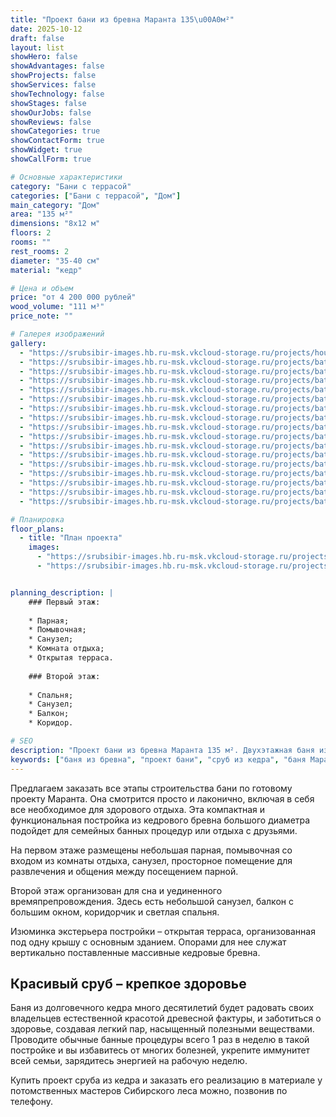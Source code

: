 ```yaml
---
title: "Проект бани из бревна Маранта 135\u00A0м²"
date: 2025-10-12
draft: false
layout: list
showHero: false
showAdvantages: false
showProjects: false
showServices: false
showTechnology: false
showStages: false
showOurJobs: false
showReviews: false
showCategories: true
showContactForm: true
showWidget: true
showCallForm: true

# Основные характеристики
category: "Бани с террасой"
categories: ["Бани с террасой", "Дом"]
main_category: "Дом"
area: "135 м²"
dimensions: "8х12 м"
floors: 2
rooms: ""
rest_rooms: 2
diameter: "35-40 см"
material: "кедр"

# Цена и объем
price: "от 4 200 000 рублей"
wood_volume: "111 м³"
price_note: ""

# Галерея изображений
gallery:
  - "https://srubsibir-images.hb.ru-msk.vkcloud-storage.ru/projects/houses/maranta-135/maranta-135-1.jpg"
  - "https://srubsibir-images.hb.ru-msk.vkcloud-storage.ru/projects/baths/maranta-135/maranta-135-2.jpg"
  - "https://srubsibir-images.hb.ru-msk.vkcloud-storage.ru/projects/baths/maranta-135/maranta-135-3.jpg"
  - "https://srubsibir-images.hb.ru-msk.vkcloud-storage.ru/projects/baths/maranta-135/maranta-135-4.jpg"
  - "https://srubsibir-images.hb.ru-msk.vkcloud-storage.ru/projects/baths/maranta-135/maranta-135-5.jpg"
  - "https://srubsibir-images.hb.ru-msk.vkcloud-storage.ru/projects/baths/maranta-135/maranta-135-6.jpg"
  - "https://srubsibir-images.hb.ru-msk.vkcloud-storage.ru/projects/baths/maranta-135/maranta-135-7.jpg"
  - "https://srubsibir-images.hb.ru-msk.vkcloud-storage.ru/projects/baths/maranta-135/maranta-135-8.jpg"
  - "https://srubsibir-images.hb.ru-msk.vkcloud-storage.ru/projects/baths/maranta-135/maranta-135-9.jpg"
  - "https://srubsibir-images.hb.ru-msk.vkcloud-storage.ru/projects/baths/maranta-135/maranta-135-10.jpg"
  - "https://srubsibir-images.hb.ru-msk.vkcloud-storage.ru/projects/baths/maranta-135/maranta-135-11.jpg"
  - "https://srubsibir-images.hb.ru-msk.vkcloud-storage.ru/projects/baths/maranta-135/maranta-135-12.jpg"
  - "https://srubsibir-images.hb.ru-msk.vkcloud-storage.ru/projects/baths/maranta-135/maranta-135-13.jpg"
  - "https://srubsibir-images.hb.ru-msk.vkcloud-storage.ru/projects/baths/maranta-135/maranta-135-14.jpg"
  - "https://srubsibir-images.hb.ru-msk.vkcloud-storage.ru/projects/baths/maranta-135/maranta-135-15.jpg"
  - "https://srubsibir-images.hb.ru-msk.vkcloud-storage.ru/projects/baths/maranta-135/maranta-135-16.png"
  - "https://srubsibir-images.hb.ru-msk.vkcloud-storage.ru/projects/baths/maranta-135/maranta-135-17.png"

# Планировка
floor_plans:
  - title: "План проекта"
    images:
      - "https://srubsibir-images.hb.ru-msk.vkcloud-storage.ru/projects/baths/maranta-135/maranta-135-16.png"
      - "https://srubsibir-images.hb.ru-msk.vkcloud-storage.ru/projects/baths/maranta-135/maranta-135-17.png"


planning_description: |
    ### Первый этаж:
    
    * Парная;
    * Помывочная;
    * Санузел;
    * Комната отдыха;
    * Открытая терраса.
    
    ### Второй этаж:
    
    * Спальня;
    * Санузел;
    * Балкон;
    * Коридор.

# SEO
description: "Проект бани из бревна Маранта 135 м². Двухэтажная баня из кедрового бревна диаметром 35-40 см с двумя комнатами отдыха, спальней и открытой террасой."
keywords: ["баня из бревна", "проект бани", "сруб из кедра", "баня Маранта", "баня с террасой", "двухэтажная баня"]
---
```


Предлагаем заказать все этапы строительства бани по готовому проекту Маранта. Она смотрится просто и лаконично, включая в себя все необходимое для здорового отдыха. Эта компактная и функциональная постройка из кедрового бревна большого диаметра подойдет для семейных банных процедур или отдыха с друзьями.

На первом этаже размещены небольшая парная, помывочная со входом из комнаты отдыха, санузел, просторное помещение для развлечения и общения между посещением парной.

Второй этаж организован для сна и уединенного времяпрепровождения. Здесь есть небольшой санузел, балкон с большим окном, коридорчик и светлая спальня.

Изюминка экстерьера постройки – открытая терраса, организованная под одну крышу с основным зданием. Опорами для нее служат вертикально поставленные массивные кедровые бревна.

## Красивый сруб – крепкое здоровье

Баня из долговечного кедра много десятилетий будет радовать своих владельцев естественной красотой древесной фактуры, и заботиться о здоровье, создавая легкий пар, насыщенный полезными веществами. Проводите обычные банные процедуры всего 1 раз в неделю в такой постройке и вы избавитесь от многих болезней, укрепите иммунитет всей семьи, зарядитесь энергией на рабочую неделю.

Купить проект сруба из кедра и заказать его реализацию в материале у потомственных мастеров Сибирского леса можно, позвонив по телефону.